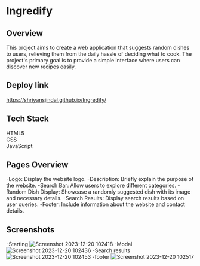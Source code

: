 # Ingredify
## Overview
This project aims to create a web application that suggests random dishes to users, relieving them from the daily hassle of deciding what to cook. The project's primary goal is to provide a simple interface where users can discover new recipes easily.

## Deploy link
https://shriyansjindal.github.io/Ingredify/

## Tech Stack
 HTML5  
 CSS    
 JavaScript

## Pages Overview

-Logo: Display the website logo.
-Description: Briefly explain the purpose of the website.
-Search Bar: Allow users to explore different categories.
-Random Dish Display: Showcase a randomly suggested dish with its image and necessary details.
-Search Results: Display search results based on user queries.
-Footer: Include information about the website and contact details.

## Screenshots
-Starting
![Screenshot 2023-12-20 102418](https://github.com/ShriyansJindal/Ingredify/assets/92571950/cb1530a2-4597-4fb1-93d2-92c72e116b84)
-Modal
![Screenshot 2023-12-20 102436](https://github.com/ShriyansJindal/Ingredify/assets/92571950/bd978dff-17c5-4b3d-85b5-5084d0d17247)
-Search results
![Screenshot 2023-12-20 102453](https://github.com/ShriyansJindal/Ingredify/assets/92571950/8681b6a6-7eeb-4218-8da7-986e3d0e540a)
-footer
![Screenshot 2023-12-20 102517](https://github.com/ShriyansJindal/Ingredify/assets/92571950/aac3433f-61ed-4958-889d-14314ab7612e)
